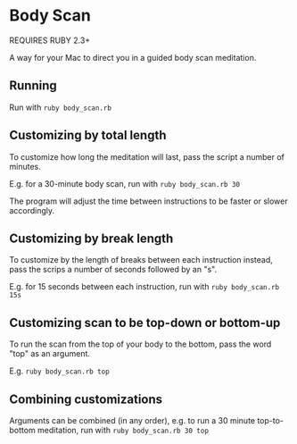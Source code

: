 # Body Scan

REQUIRES RUBY 2.3+

A way for your Mac to direct you in a guided body scan meditation.

## Running

Run with `ruby body_scan.rb`


## Customizing by total length

To customize how long the meditation will last, pass the script a number of minutes.

E.g. for a 30-minute body scan, run with `ruby body_scan.rb 30`

The program will adjust the time between instructions to be faster or slower accordingly.

## Customizing by break length

To customize by the length of breaks between each instruction instead, pass the scrips a number of seconds followed by an "s".

E.g. for 15 seconds between each instruction, run with `ruby body_scan.rb 15s`

## Customizing scan to be top-down or bottom-up

To run the scan from the top of your body to the bottom, pass the word "top" as an argument.

E.g. `ruby body_scan.rb top`

## Combining customizations

Arguments can be combined (in any order), e.g. to run a 30 minute top-to-bottom meditation, run with `ruby body_scan.rb 30 top`